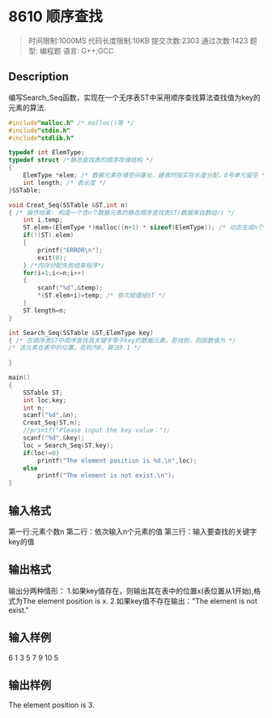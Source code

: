 # 8610 顺序查找
>时间限制:1000MS  代码长度限制:10KB
>提交次数:2303 通过次数:1423
>题型: 编程题   语言: G++;GCC

## Description 
编写Search_Seq函数，实现在一个无序表ST中采用顺序查找算法查找值为key的元素的算法.
```c
#include"malloc.h" /* malloc()等 */ 
#include"stdio.h"
#include"stdlib.h"

typedef int ElemType; 
typedef struct /*静态查找表的顺序存储结构 */ 
{ 
	ElemType *elem; /* 数据元素存储空间基址，建表时按实际长度分配，0号单元留空 */ 
	int length; /* 表长度 */ 
}SSTable; 

void Creat_Seq(SSTable &ST,int n) 
{ /* 操作结果: 构造一个含n个数据元素的静态顺序查找表ST(数据来自数组r) */ 
	int i,temp; 
	ST.elem=(ElemType *)malloc((n+1) * sizeof(ElemType)); /* 动态生成n个数据元素空间(0号单元不用) */ 
	if(!(ST).elem) 
	{
		printf("ERROR\n");
		exit(0);
	} /*内存分配失败结束程序*/ 
	for(i=1;i<=n;i++) 
	{ 
		scanf("%d",&temp); 
		*(ST.elem+i)=temp; /* 依次赋值给ST */ 
	} 
	ST.length=n; 
} 

int Search_Seq(SSTable &ST,ElemType key) 
{ /* 在顺序表ST中顺序查找其关键字等于key的数据元素。若找到，则函数值为 */ 
/* 该元素在表中的位置，否则为0。算法9.1 */ 
  
} 

main() 
{ 
	SSTable ST; 
	int loc,key; 
	int n; 
	scanf("%d",&n); 
	Creat_Seq(ST,n); 
	//printf("Please input the key value："); 
	scanf("%d",&key); 
	loc = Search_Seq(ST,key); 
	if(loc!=0) 
		printf("The element position is %d.\n",loc); 
	else 
		printf("The element is not exist.\n"); 
}
```


## 输入格式
第一行:元素个数n 
第二行：依次输入n个元素的值 
第三行：输入要查找的关键字key的值


## 输出格式
输出分两种情形： 
1.如果key值存在，则输出其在表中的位置x(表位置从1开始),格式为The element position is x. 
2.如果key值不存在输出："The element is not exist."


## 输入样例
6
1 3 5 7 9 10
5


## 输出样例
The element position is 3.
